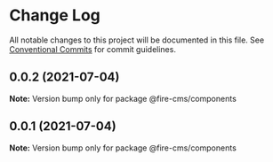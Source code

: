 # Change Log

All notable changes to this project will be documented in this file.
See [Conventional Commits](https://conventionalcommits.org) for commit guidelines.

## 0.0.2 (2021-07-04)

**Note:** Version bump only for package @fire-cms/components





## 0.0.1 (2021-07-04)

**Note:** Version bump only for package @fire-cms/components
